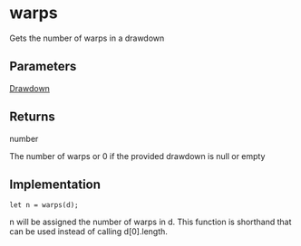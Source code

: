 # warps
Gets the number of warps in a drawdown


## Parameters
[Drawdown](drawdown)

## Returns
number

The number of warps or 0 if the provided drawdown is null or empty


## Implementation

```
let n = warps(d);
```

n will be assigned the number of warps in d. This function is shorthand that can be used instead of calling d[0].length.




